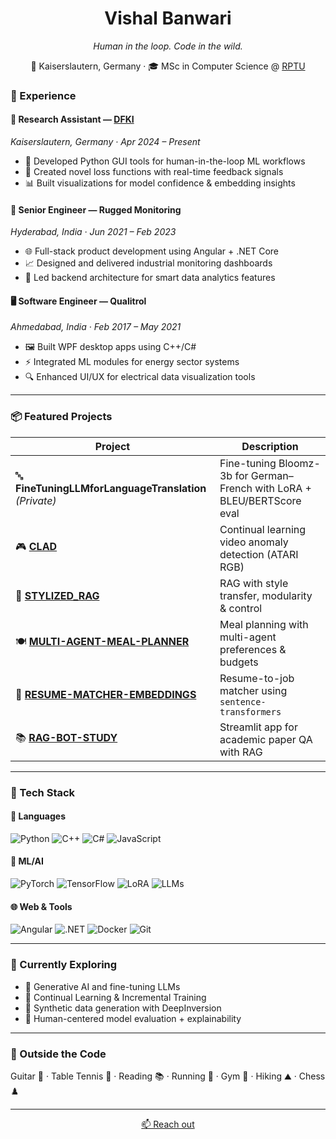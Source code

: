 <h1 align="center">Vishal Banwari</h1>

<p align="center">
  <i>Human in the loop. Code in the wild.</i>  
</p>

<p align="center">
  📍 Kaiserslautern, Germany · 🎓 MSc in Computer Science @ <a href="https://rptu.de/">RPTU</a>  
</p>



### 💼 Experience

#### 🧪 Research Assistant — [DFKI](https://www.dfki.de/en)
*Kaiserslautern, Germany · Apr 2024 – Present*  
- 🧰 Developed Python GUI tools for human-in-the-loop ML workflows  
- 🧠 Created novel loss functions with real-time feedback signals  
- 📊 Built visualizations for model confidence & embedding insights

#### 🔧 Senior Engineer — Rugged Monitoring  
*Hyderabad, India · Jun 2021 – Feb 2023*  
- 🌐 Full-stack product development using Angular + .NET Core  
- 📈 Designed and delivered industrial monitoring dashboards  
- 🧩 Led backend architecture for smart data analytics features

#### 🖥 Software Engineer — Qualitrol  
*Ahmedabad, India · Feb 2017 – May 2021*  
- 🖼 Built WPF desktop apps using C++/C#  
- ⚡ Integrated ML modules for energy sector systems  
- 🔍 Enhanced UI/UX for electrical data visualization tools

---

### 📦 Featured Projects

| Project | Description |
|--------|-------------|
| 🔤 **FineTuningLLMforLanguageTranslation** *(Private)* | Fine-tuning Bloomz-3b for German–French with LoRA + BLEU/BERTScore eval |
| 🎮 [**CLAD**](https://github.com/vishalbanwari26/CLAD) | Continual learning video anomaly detection (ATARI RGB) |
| 🎨 [**STYLIZED_RAG**](https://github.com/vishalbanwari26/STYLIZED_RAG) | RAG with style transfer, modularity & control |
| 🍽 [**MULTI-AGENT-MEAL-PLANNER**](https://github.com/vishalbanwari26/MULTI-AGENT-MEAL-PLANNER) | Meal planning with multi-agent preferences & budgets |
| 🧠 [**RESUME-MATCHER-EMBEDDINGS**](https://github.com/vishalbanwari26/RESUME-MATCHER-EMBEDDINGS) | Resume-to-job matcher using `sentence-transformers` |
| 📚 [**RAG-BOT-STUDY**](https://github.com/vishalbanwari26/RAG-BOT-STUDY) | Streamlit app for academic paper QA with RAG |

---


### 🧠 Tech Stack

#### 💬 Languages  
![Python](https://img.shields.io/badge/-Python-3776AB?style=flat&logo=python&logoColor=white)
![C++](https://img.shields.io/badge/-C++-00599C?style=flat&logo=c%2B%2B&logoColor=white)
![C#](https://img.shields.io/badge/-C%23-239120?style=flat&logo=c-sharp&logoColor=white)
![JavaScript](https://img.shields.io/badge/-JavaScript-F7DF1E?style=flat&logo=javascript&logoColor=black)

#### 🧪 ML/AI  
![PyTorch](https://img.shields.io/badge/-PyTorch-EE4C2C?style=flat&logo=pytorch&logoColor=white)
![TensorFlow](https://img.shields.io/badge/-TensorFlow-FF6F00?style=flat&logo=tensorflow&logoColor=white)
![LoRA](https://img.shields.io/badge/-LoRA-9C27B0?style=flat)
![LLMs](https://img.shields.io/badge/-LLMs-4CAF50?style=flat)

#### 🌐 Web & Tools  
![Angular](https://img.shields.io/badge/-Angular-DD0031?style=flat&logo=angular&logoColor=white)
![.NET](https://img.shields.io/badge/-.NET-512BD4?style=flat&logo=dotnet&logoColor=white)
![Docker](https://img.shields.io/badge/-Docker-2496ED?style=flat&logo=docker&logoColor=white)
![Git](https://img.shields.io/badge/-Git-F05032?style=flat&logo=git&logoColor=white)

---

### 🚀 Currently Exploring

- 🧬 Generative AI and fine-tuning LLMs  
- 🔁 Continual Learning & Incremental Training  
- 🧪 Synthetic data generation with DeepInversion  
- 🧠 Human-centered model evaluation + explainability

---


### 🌿 Outside the Code

Guitar 🎸 · Table Tennis 🏓 · Reading 📚 · Running 🏃 · Gym 💪 · Hiking ⛰️ · Chess ♟️

---

<p align="center">
  <a href="mailto:vishalbanwari26@outlook.com">📫 Reach out</a>
</p>
